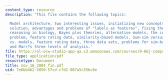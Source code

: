 ```yaml
---
content_type: resource
description: 'This file contains the following topics:

  Model architecture, two interesting issues, initializing new concepts, Anderson?s
  solution, advantages and problems of "labels as features", fixing the problem, inductive
  reasoning in biology, Bayes plus theories, alternative models, the computational
  problem, feature rating data, similarity-based models, Sum-sim versus Max-sim, data
  vs. models, feature rating data, three data sets, problems for sim-based models,
  and Marr?s three levels of analysis.'
file: https://ol-ocw-studio-app-qa.s3.amazonaws.com/courses/9-66j-computational-cognitive-science-fall-2004/7e6bb462505057cdcfd2007a5c55bc6e_nov_16_2004_fin.pdf
file_type: application/pdf
resourcetype: Document
title: nov_16_2004_fin.pdf
uid: 7e6bb462-5050-57cd-cfd2-007a5c55bc6e
---
```

